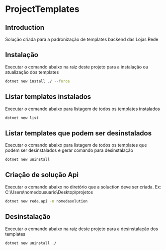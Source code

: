 # ProjectTemplates

## Introduction 
Solução criada para a padronização de templates backend das Lojas Rede

## Instalação

Executar o comando abaixo na raiz deste projeto para a instalação ou atualização dos templates

```bash
dotnet new install ./ --force
```

## Listar templates instalados

Executar o comando abaixo para listagem de todos os templates instalados

```bash
dotnet new list
```

## Listar templates que podem ser desinstalados

Executar o comando abaixo para listagem de todos os templates que podem ser desinstalados e gerar comando para desinstalação

```bash
dotnet new uninstall
```

## Criação de solução Api

Executar o comando abaixo no diretório que a soluction deve ser criada. Ex: C:\Users\nomedousuario\Desktop\projetos

```bash
dotnet new rede.api -n nomedasolution
```

## Desinstalação

Executar o comando abaixo na raiz deste projeto para a desinstalação dos templates

```bash
dotnet new uninstall ./